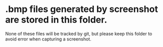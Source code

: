 # .bmp files generated by screenshot are stored in this folder.
None of these files will be tracked by git, but please keep this folder to avoid error when capturing a screenshot.